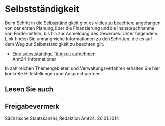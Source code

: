# Selbstständigkeit

Beim Schritt in die Selbstständigkeit gibt es vieles zu beachten; angefangen von der ersten Planung, über die Finanzierung und die Inanspruchnahme von Fördermitteln, bis hin zur Anmeldung des Gewerbes. Unter folgendem Link finden Sie umfangreiche Informationen zu den Schritten, die es auf dem Weg zur Selbstständigkeit zu beachten gilt.

* [Eine selbstständige Tätigkeit aufnehmen](https://amt24dev.sachsen.de/zufi/lebenslagen/5000154)  
  Amt24-Informationen

In zahlreichen Themengebieten und Verwaltungsverfahren erhalten Sie hier konkrete Hilfestellungen und Ansprechpartner.

## Lesen Sie auch

## Freigabevermerk

Sächsische Staatskanzlei, Redaktion Amt24. 20.01.2014
